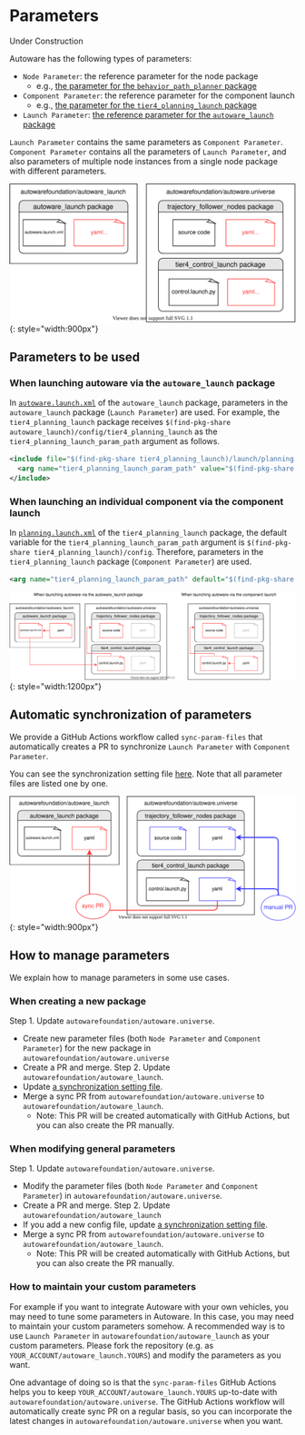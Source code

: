 # Parameters

Under Construction

Autoware has the following types of parameters:

- `Node Parameter`: the reference parameter for the node package
  - e.g., [the parameter for the `behavior_path_planner` package](https://github.com/autowarefoundation/autoware.universe/tree/main/planning/behavior_path_planner/config)
- `Component Parameter`: the reference parameter for the component launch
  - e.g., [the parameter for the `tier4_planning_launch` package](https://github.com/autowarefoundation/autoware.universe/tree/main/launch/tier4_planning_launch/config/)
- `Launch Parameter`: [the reference parameter for the `autoware_launch` package](https://github.com/autowarefoundation/autoware_launch/tree/main/autoware_launch/config)

`Launch Parameter` contains the same parameters as `Component Parameter`.
`Component Parameter` contains all the parameters of `Launch Parameter`, and also parameters of multiple node instances from a single node package with different parameters.

![parameter-architecture](images/parameter-architecture.svg){: style="width:900px"}

## Parameters to be used

### When launching autoware via the `autoware_launch` package

In [`autoware.launch.xml`](https://github.com/autowarefoundation/autoware_launch/blob/main/autoware_launch/launch/autoware.launch.xml) of the `autoware_launch` package, parameters in the `autoware_launch` package (`Launch Parameter`) are used.
For example, the `tier4_planning_launch` package receives `$(find-pkg-share autoware_launch)/config/tier4_planning_launch` as the `tier4_planning_launch_param_path` argument as follows.

```xml
<include file="$(find-pkg-share tier4_planning_launch)/launch/planning.launch.xml">
  <arg name="tier4_planning_launch_param_path" value="$(find-pkg-share autoware_launch)/config/tier4_planning_launch"/>
</include>
```

### When launching an individual component via the component launch

In [`planning.launch.xml`](https://github.com/autowarefoundation/autoware.universe/blob/main/launch/tier4_planning_launch/launch/planning.launch.xml) of the `tier4_planning_launch` package, the default variable for the `tier4_planning_launch_param_path` argument is `$(find-pkg-share tier4_planning_launch)/config`.
Therefore, parameters in the `tier4_planning_launch` package (`Component Parameter`) are used.

```xml
<arg name="tier4_planning_launch_param_path" default="$(find-pkg-share tier4_planning_launch)/config" description="tier4_planning_launch parameter path"/>
```

![parameters-to-be-used](images/parameters-to-be-used.svg){: style="width:1200px"}

## Automatic synchronization of parameters

We provide a GitHub Actions workflow called `sync-param-files` that automatically creates a PR to synchronize `Launch Parameter` with `Component Parameter`.

You can see the synchronization setting file [here](https://github.com/autowarefoundation/autoware_launch/blob/main/.github/sync-param-files.yaml).
Note that all parameter files are listed one by one.

![parameter-sync](images/parameter-sync.svg){: style="width:900px"}

## How to manage parameters

We explain how to manage parameters in some use cases.

### When creating a new package

Step 1. Update `autowarefoundation/autoware.universe`.

- Create new parameter files (both `Node Parameter` and `Component Parameter`) for the new package in `autowarefoundation/autoware.universe`
- Create a PR and merge.
  Step 2. Update `autowarefoundation/autoware_launch`.
- Update [a synchronization setting file](https://github.com/autowarefoundation/autoware_launch/blob/main/.github/sync-param-files.yaml).
- Merge a sync PR from `autowarefoundation/autoware.universe` to `autowarefoundation/autoware_launch`.
  - Note: This PR will be created automatically with GitHub Actions, but you can also create the PR manually.

### When modifying general parameters

Step 1. Update `autowarefoundation/autoware.universe`.

- Modify the parameter files (both `Node Parameter` and `Component Parameter`) in `autowarefoundation/autoware.universe`.
- Create a PR and merge.
  Step 2. Update `autowarefoundation/autoware_launch`
- If you add a new config file, update [a synchronization setting file](https://github.com/autowarefoundation/autoware_launch/blob/main/.github/sync-param-files.yaml).
- Merge a sync PR from `autowarefoundation/autoware.universe` to `autowarefoundation/autoware_launch`.
  - Note: This PR will be created automatically with GitHub Actions, but you can also create the PR manually.

### How to maintain your custom parameters

For example if you want to integrate Autoware with your own vehicles, you may need to tune some parameters in Autoware.
In this case, you may need to maintain your custom parameters somehow.
A recommended way is to use `Launch Parameter` in `autowarefoundation/autoware_launch` as your custom parameters.
Please fork the repository (e.g. as `YOUR_ACCOUNT/autoware_launch.YOURS`) and modify the parameters as you want.

One advantage of doing so is that the `sync-param-files` GitHub Actions helps you to keep `YOUR_ACCOUNT/autoware_launch.YOURS` up-to-date with `autowarefoundation/autoware.universe`.
The GitHub Actions workflow will automatically create sync PR on a regular basis, so you can incorporate the latest changes in `autowarefoundation/autoware.universe` when you want.
